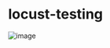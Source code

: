 # locust-testing

![image](https://github.com/user-attachments/assets/0dd8cefd-3b77-42a3-b0de-b3e5cfb1784b)
